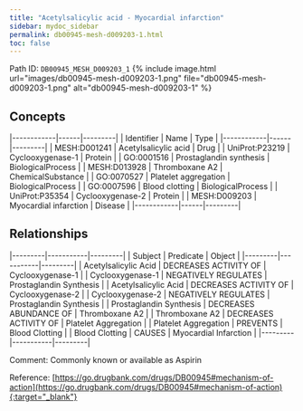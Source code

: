 ```yaml
---
title: "Acetylsalicylic acid - Myocardial infarction"
sidebar: mydoc_sidebar
permalink: db00945-mesh-d009203-1.html
toc: false 
---
```



Path ID: `DB00945_MESH_D009203_1`
{% include image.html url="images/db00945-mesh-d009203-1.png" file="db00945-mesh-d009203-1.png" alt="db00945-mesh-d009203-1" %}

## Concepts

|------------|------|---------|
| Identifier | Name | Type    |
|------------|------|---------|
| MESH:D001241 | Acetylsalicylic acid | Drug |
| UniProt:P23219 | Cyclooxygenase-1 | Protein |
| GO:0001516 | Prostaglandin synthesis | BiologicalProcess |
| MESH:D013928 | Thromboxane A2 | ChemicalSubstance |
| GO:0070527 | Platelet aggregation | BiologicalProcess |
| GO:0007596 | Blood clotting | BiologicalProcess |
| UniProt:P35354 | Cyclooxygenase-2 | Protein |
| MESH:D009203 | Myocardial infarction | Disease |
|------------|------|---------|

## Relationships

|---------|-----------|---------|
| Subject | Predicate | Object  |
|---------|-----------|---------|
| Acetylsalicylic Acid | DECREASES ACTIVITY OF | Cyclooxygenase-1 |
| Cyclooxygenase-1 | NEGATIVELY REGULATES | Prostaglandin Synthesis |
| Acetylsalicylic Acid | DECREASES ACTIVITY OF | Cyclooxygenase-2 |
| Cyclooxygenase-2 | NEGATIVELY REGULATES | Prostaglandin Synthesis |
| Prostaglandin Synthesis | DECREASES ABUNDANCE OF | Thromboxane A2 |
| Thromboxane A2 | DECREASES ACTIVITY OF | Platelet Aggregation |
| Platelet Aggregation | PREVENTS | Blood Clotting |
| Blood Clotting | CAUSES | Myocardial Infarction |
|---------|-----------|---------|

Comment: Commonly known or available as Aspirin

Reference: [https://go.drugbank.com/drugs/DB00945#mechanism-of-action](https://go.drugbank.com/drugs/DB00945#mechanism-of-action){:target="_blank"}